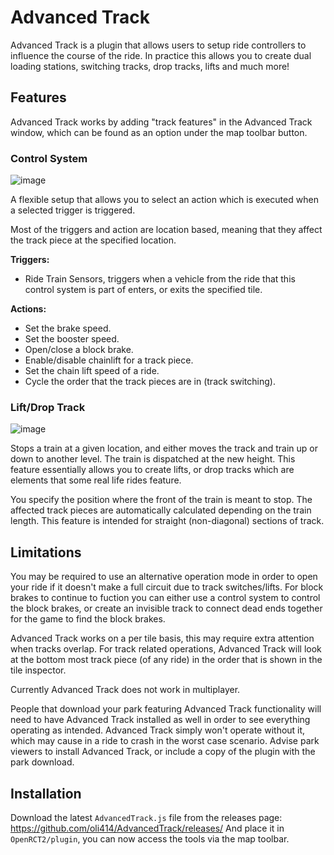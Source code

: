 # Advanced Track
Advanced Track is a plugin that allows users to setup ride controllers to influence the course of the ride. In practice this allows you to create 
dual loading stations, switching tracks, drop tracks, lifts and much more!

## Features
Advanced Track works by adding "track features" in the Advanced Track window, which can be found as an option under the map toolbar button.

### Control System
![image](https://user-images.githubusercontent.com/2348094/157124831-15c65217-9911-42bb-a84a-4436e0b6a667.png)

A flexible setup that allows you to select an action which is executed when a selected trigger is triggered.

Most of the triggers and action are location based, meaning that they affect the track piece at the specified location.

**Triggers:**
- Ride Train Sensors, triggers when a vehicle from the ride that this control system is part of enters, or exits the specified tile.

**Actions:**
- Set the brake speed.
- Set the booster speed.
- Open/close a block brake.
- Enable/disable chainlift for a track piece.
- Set the chain lift speed of a ride.
- Cycle the order that the track pieces are in (track switching).

### Lift/Drop Track
![image](https://user-images.githubusercontent.com/2348094/157124687-2802a110-f272-4454-820c-3becdde93517.png)

Stops a train at a given location, and either moves the track and train up or down to another level. The train is dispatched at the new height. This feature 
essentially allows you to create lifts, or drop tracks which are elements that some real life rides feature.

You specify the position where the front of the train is meant to stop. The affected track pieces are automatically calculated depending on the train length. 
This feature is intended for straight (non-diagonal) sections of track.

## Limitations
You may be required to use an alternative operation mode in order to open your ride if it doesn't make a full circuit due to track switches/lifts. For block brakes to continue to fuction you can either use a control system to control the block brakes, or create an invisible track to connect dead ends together for 
the game to find the block brakes.

Advanced Track works on a per tile basis, this may require extra attention when tracks overlap. For track related operations, Advanced Track will look at the 
bottom most track piece (of any ride) in the order that is shown in the tile inspector.

Currently Advanced Track does not work in multiplayer.

People that download your park featuring Advanced Track functionality will need to have Advanced Track installed as well in order to see everything operating 
as intended. Advanced Track simply won't operate without it, which may cause in a ride to crash in the worst case scenario. Advise park viewers to install 
Advanced Track, or include a copy of the plugin with the park download.

## Installation
Download the latest `AdvancedTrack.js` file from the releases page:
https://github.com/oli414/AdvancedTrack/releases/
And place it in `OpenRCT2/plugin`, you can now access the tools via the map toolbar.
